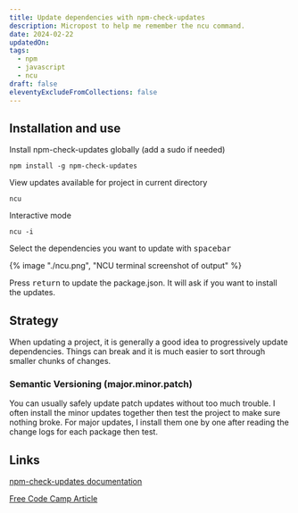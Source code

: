 ```yaml
---
title: Update dependencies with npm-check-updates
description: Micropost to help me remember the ncu command.
date: 2024-02-22
updatedOn: 
tags:
  - npm
  - javascript
  - ncu
draft: false
eleventyExcludeFromCollections: false
---
```

## Installation and use

Install npm-check-updates globally (add a sudo if needed)
```shell
npm install -g npm-check-updates
```

View updates available for project in current directory
```shell
ncu
```

Interactive mode
```shell
ncu -i
```

Select the dependencies you want to update with <kbd>spacebar</kbd>

{% image "./ncu.png", "NCU terminal screenshot of output" %}

Press <kbd>return</kbd> to update the package.json. It will ask if you want to install the updates.

## Strategy
When updating a project, it is generally a good idea to progressively update dependencies. Things can break and it is much easier to sort through smaller chunks of changes. 
### Semantic Versioning (major.minor.patch)

You can usually safely update patch updates without too much trouble. I often install the minor updates together then test the project to make sure nothing broke. For major updates, I install them one by one after reading the change logs for each package then test.
## Links

[npm-check-updates documentation](https://github.com/raineorshine/npm-check-updates)

[Free Code Camp Article](https://www.freecodecamp.org/news/how-to-update-npm-dependencies/)